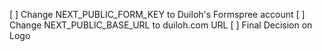 [ ] Change NEXT_PUBLIC_FORM_KEY to Duiloh's Formspree account
[ ] Change NEXT_PUBLIC_BASE_URL to duiloh.com URL
[ ] Final Decision on Logo

